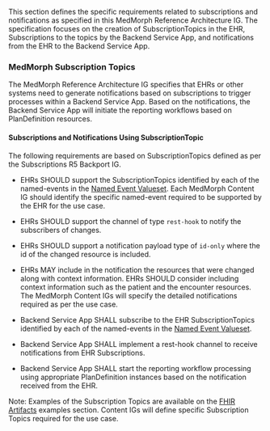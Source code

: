 This section defines the specific requirements related to subscriptions and notifications as specified in this MedMorph Reference Architecture IG.  The specification focuses on the creation of SubscriptionTopics in the EHR, Subscriptions to the topics by the Backend Service App, and notifications from the EHR to the Backend Service App.

### MedMorph Subscription Topics

The MedMorph Reference Architecture IG specifies that EHRs or other systems need to generate notifications based on subscriptions to trigger processes within a Backend Service App. Based on the notifications, the Backend Service App will initiate the reporting workflows based on PlanDefinition resources.

#### Subscriptions and Notifications Using SubscriptionTopic

The following requirements are based on SubscriptionTopics defined as per the Subscriptions R5 Backport IG.

* EHRs SHOULD support the SubscriptionTopics identified by each of the named-events in the [Named Event Valueset](ValueSet-us-ph-triggerdefinition-namedevent.html). Each MedMorph Content IG should identify the specific named-event required to be supported by the EHR for the use case.   

* EHRs SHOULD support the channel of type ```rest-hook``` to notify the subscribers of changes.

* EHRs SHOULD support a notification payload type of ```id-only``` where the id of the changed resource is included.   

* EHRs MAY include in the notification the resources that were changed along with context information. EHRs SHOULD consider including context information such as the patient and the encounter resources. The MedMorph Content IGs will specify the detailed notifications required as per the use case.

* Backend Service App SHALL subscribe to the EHR SubscriptionTopics identified by each of the named-events in the [Named Event Valueset](	ValueSet-us-ph-triggerdefinition-namedevent.html).

* Backend Service App SHALL implement a rest-hook channel to receive notifications from EHR Subscriptions.

* Backend Service App SHALL start the reporting workflow processing using appropriate PlanDefinition instances based on the notification received from the EHR.

Note: Examples of the Subscription Topics are available on the [FHIR Artifacts](artifacts.html) examples section. Content IGs will define specific Subscription Topics required for the use case.
